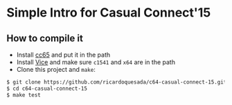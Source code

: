 # Simple Intro for Casual Connect'15


## How to compile it

- Install [cc65](http://cc65.github.io/cc65/) and put it in the path
- Install [Vice](http://vice-emu.sourceforge.net/) and make sure `c1541` and `x64` are in the path
- Clone this project and `make`:

```sh
$ git clone https://github.com/ricardoquesada/c64-casual-connect-15.git
$ cd c64-casual-connect-15
$ make test
```

